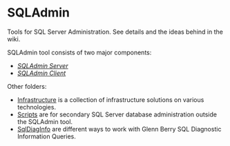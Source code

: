 # SQLAdmin
Tools for SQL Server Administration.
See details and the ideas behind in the wiki.

SQLAdmin tool consists of two major components:

* _[SQLAdmin Server](./Server/README.md)_ 
* _[SQLAdmin Client](./Client/README.md)_

Other folders:

* [Infrastructure](./Infrastructure/) is a collection of infrastructure solutions on various technologies.
* [Scripts](./Scripts/) are for secondary SQL Server database administration outside the SQLAdmin tool.
* [SqlDiagInfo](./SqlDiagInfo) are different ways to work with Glenn Berry SQL Diagnostic Information Queries. 
